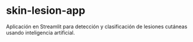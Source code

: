 # skin-lesion-app
Aplicación en Streamlit para detección y clasificación de lesiones cutáneas usando inteligencia artificial.
